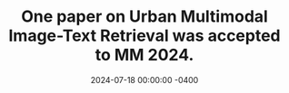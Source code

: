 ---
title: "One paper on Urban Multimodal Image-Text Retrieval was accepted to MM 2024."
date: 2024-07-18 00:00:00 -0400
---